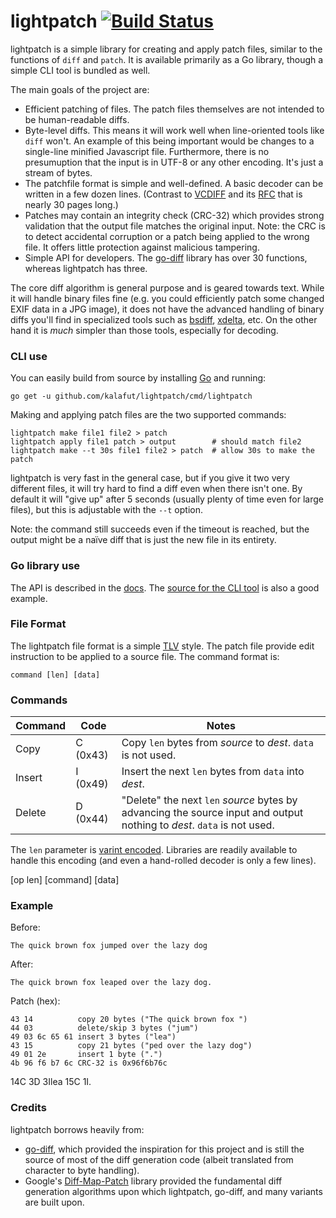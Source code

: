 # lightpatch  [![Build Status](https://travis-ci.org/kalafut/lightpatch.svg?branch=master)](https://travis-ci.org/kalafut/lightpatch)

lightpatch is a simple library for creating and apply patch files, similar to the functions of `diff` and `patch`. It is available primarily as a Go library, though a simple CLI tool is bundled as well.

The main goals of the project are:

- Efficient patching of files. The patch files themselves are not intended to be human-readable diffs.
- Byte-level diffs. This means it will work well when line-oriented tools like `diff` won't. An example of this being important would be changes to a single-line minified Javascript file. Furthermore, there is no presumuption that the input is in UTF-8 or any other encoding. It's just a stream of bytes.
- The patchfile format is simple and well-defined. A basic decoder can be written in a few dozen lines. (Contrast to [VCDIFF](https://en.wikipedia.org/wiki/VCDIFF) and its [RFC](https://tools.ietf.org/html/rfc3284) that is nearly 30 pages long.)
- Patches may contain an integrity check (CRC-32) which provides strong validation that the output file matches the original input. Note: the CRC is to detect accidental corruption or a patch being applied to the wrong file. It offers little protection against malicious tampering.
- Simple API for developers. The [go-diff](https://github.com/sergi/go-diff) library has over 30 functions, whereas lightpatch has three.

The core diff algorithm is general purpose and is geared towards text. While it will handle binary files fine (e.g. you could efficiently patch some changed EXIF data in a JPG image), it does not have the advanced handling of binary diffs you'll find in specialized tools such as [bsdiff](http://www.daemonology.net/bsdiff/), [xdelta](http://xdelta.org/), etc. On the other hand it is _much_ simpler than those tools, especially for decoding.

### CLI use

You can easily build from source by installing [Go](https://golang.org) and running:

```
go get -u github.com/kalafut/lightpatch/cmd/lightpatch
```

Making and applying patch files are the two supported commands:

```
lightpatch make file1 file2 > patch
lightpatch apply file1 patch > output        # should match file2
lightpatch make --t 30s file1 file2 > patch  # allow 30s to make the patch
```

lightpatch is very fast in the general case, but if you give it two very different files, it will try hard to find a diff even when there isn't one. By default it will "give up" after 5 seconds (usually plenty of time even for large files), but this is adjustable with the `--t` option. 

Note: the command still succeeds even if the timeout is reached, but the output might be a naïve diff that is just the new file in its entirety.

### Go library use

The API is described in the [docs](https://pkg.go.dev/github.com/kalafut/lightpatch). The [source for the CLI tool](https://github.com/kalafut/lightpatch/blob/master/cmd/lightpatch/lightpatch.go) is also a good example.

### File Format

The lightpatch file format is a simple [TLV](https://en.wikipedia.org/wiki/Type-length-value) style. The patch file provide edit instruction to be applied to a source file. The command format is:

`command [len] [data]`

### Commands

| Command  | Code | Notes           |
| -------- | ---- | --------------- |
| Copy     | C (0x43) | Copy `len` bytes from _source_ to _dest_. `data` is not used.| 
| Insert   | I (0x49) | Insert the next `len` bytes from `data` into _dest_. |
| Delete   | D (0x44) | "Delete" the next `len` _source_ bytes by advancing the source input and output nothing to _dest_. `data` is not used. | 

The `len` parameter is [varint encoded](https://developers.google.com/protocol-buffers/docs/encoding#varints). Libraries are readily available to handle this encoding (and even a hand-rolled decoder is only a few lines).


[op len] [command] [data]

### Example

Before:

`The quick brown fox jumped over the lazy dog`

After:

`The quick brown fox leaped over the lazy dog.`

Patch (hex):

```
43 14          copy 20 bytes ("The quick brown fox ")
44 03          delete/skip 3 bytes ("jum")
49 03 6c 65 61 insert 3 bytes ("lea")
43 15          copy 21 bytes ("ped over the lazy dog")
49 01 2e       insert 1 byte (".")
4b 96 f6 b7 6c CRC-32 is 0x96f6b76c
```

14C
3D
3Ilea
15C
1I.


### Credits

lightpatch borrows heavily from:

- [go-diff](https://github.com/sergi/go-diff), which provided the inspiration for this project and is still the source of most of the diff generation code (albeit translated from character to byte handling).
- Google's [Diff-Map-Patch](https://github.com/google/diff-match-patch) library provided the fundamental diff generation algorithms upon which lightpatch, go-diff, and many variants are built upon.
